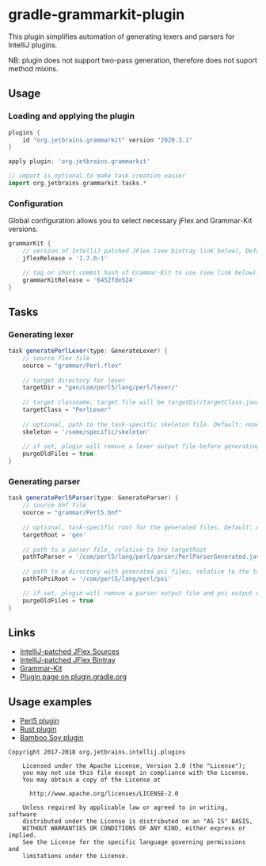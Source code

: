 # gradle-grammarkit-plugin

This plugin simplifies automation of generating lexers and parsers for IntelliJ plugins.

NB: plugin does not support two-pass generation, therefore does not suport method mixins.

 
## Usage

### Loading and applying the plugin

```groovy
plugins {
    id "org.jetbrains.grammarkit" version "2020.3.1"
}

apply plugin: 'org.jetbrains.grammarkit'

// import is optional to make task creation easier
import org.jetbrains.grammarkit.tasks.*
```

### Configuration
Global configuration allows you to select necessary jFlex and Grammar-Kit versions.
```groovy
grammarKit {
    // version of IntelliJ patched JFlex (see bintray link below), Default is 1.7.0-1 
    jflexRelease = '1.7.0-1'

    // tag or short commit hash of Grammar-Kit to use (see link below). Default is 76494a417287856e5bf016d5de22ad2ae74470f4
    grammarKitRelease = '6452fde524'
}
```

## Tasks
### Generating lexer
```groovy
task generatePerlLexer(type: GenerateLexer) {
    // source flex file
    source = "grammar/Perl.flex"
    
    // target directory for lexer
    targetDir = "gen/com/perl5/lang/perl/lexer/"
    
    // target classname, target file will be targetDir/targetClass.java
    targetClass = "PerlLexer"
    
    // optional, path to the task-specific skeleton file. Default: none
    skeleton = '/some/specific/skeleton'
    
    // if set, plugin will remove a lexer output file before generating new one. Default: false
    purgeOldFiles = true
}
```

### Generating parser
```groovy
task generatePerl5Parser(type: GenerateParser) {
    // source bnf file
    source = "grammar/Perl5.bnf"
    
    // optional, task-specific root for the generated files. Default: none
    targetRoot = 'gen'
    
    // path to a parser file, relative to the targetRoot  
    pathToParser = '/com/perl5/lang/perl/parser/PerlParserGenerated.java'
    
    // path to a directory with generated psi files, relative to the targetRoot 
    pathToPsiRoot = '/com/perl5/lang/perl/psi'

    // if set, plugin will remove a parser output file and psi output directory before generating new ones. Default: false
    purgeOldFiles = true
}
```

## Links

* [IntelliJ-patched JFlex Sources](https://github.com/JetBrains/intellij-deps-jflex)
* [IntelliJ-patched JFlex Bintray](https://bintray.com/jetbrains/intellij-third-party-dependencies/jflex)
* [Grammar-Kit](https://github.com/JetBrains/Grammar-Kit)
* [Plugin page on plugin.gradle.org](https://plugins.gradle.org/plugin/org.jetbrains.grammarkit)

## Usage examples

* [Perl5 plugin](https://github.com/Camelcade/Perl5-IDEA/blob/master/build.gradle)
* [Rust plugin](https://github.com/intellij-rust/intellij-rust/blob/master/build.gradle.kts)
* [Bamboo Soy plugin](https://github.com/google/bamboo-soy/blob/master/build.gradle)

```
Copyright 2017-2018 org.jetbrains.intellij.plugins

    Licensed under the Apache License, Version 2.0 (the "License");
    you may not use this file except in compliance with the License.
    You may obtain a copy of the License at

      http://www.apache.org/licenses/LICENSE-2.0

    Unless required by applicable law or agreed to in writing, software
    distributed under the License is distributed on an "AS IS" BASIS,
    WITHOUT WARRANTIES OR CONDITIONS OF ANY KIND, either express or implied.
    See the License for the specific language governing permissions and
    limitations under the License.

```

